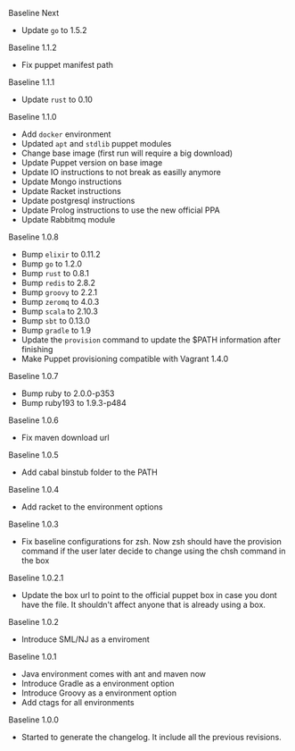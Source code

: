 Baseline Next

* Update `go` to 1.5.2

Baseline 1.1.2

* Fix puppet manifest path

Baseline 1.1.1

* Update `rust` to 0.10

Baseline 1.1.0

* Add `docker` environment
* Updated `apt` and `stdlib` puppet modules
* Change base image (first run will require a big download)
* Update Puppet version on base image
* Update IO instructions to not break as easilly anymore
* Update Mongo instructions
* Update Racket instructions
* Update postgresql instructions
* Update Prolog instructions to use the new official PPA
* Update Rabbitmq module

Baseline 1.0.8

* Bump `elixir` to 0.11.2
* Bump `go` to 1.2.0
* Bump `rust` to 0.8.1
* Bump `redis` to 2.8.2
* Bump `groovy` to 2.2.1
* Bump `zeromq` to 4.0.3
* Bump `scala` to 2.10.3
* Bump `sbt` to 0.13.0
* Bump `gradle` to 1.9
* Update the `provision` command to update the $PATH information after finishing
* Make Puppet provisioning compatible with Vagrant 1.4.0

Baseline 1.0.7

* Bump ruby to 2.0.0-p353
* Bump ruby193 to 1.9.3-p484

Baseline 1.0.6

* Fix maven download url

Baseline 1.0.5

* Add cabal binstub folder to the PATH

Baseline 1.0.4

* Add racket to the environment options

Baseline 1.0.3

* Fix baseline configurations for zsh. Now zsh should have the provision command if the user later decide to change using the chsh command in the box

Baseline 1.0.2.1

* Update the box url to point to the official puppet box in case you dont have the file. It shouldn't affect anyone that is already using a box.

Baseline 1.0.2

* Introduce SML/NJ as a enviroment

Baseline 1.0.1

* Java environment comes with ant and maven now
* Introduce Gradle as a environment option
* Introduce Groovy as a environment option
* Add ctags for all environments

Baseline 1.0.0

* Started to generate the changelog. It include all the previous revisions.

